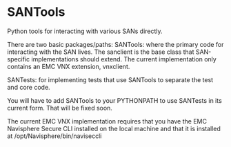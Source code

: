 SANTools
========

Python tools for interacting with various SANs directly.

There are two basic packages/paths:
SANTools: where the primary code for interacting with the SAN lives.
The sanclient is the base class that SAN-specific implementations should extend.
The current implementation only contains an EMC VNX extension, vnxclient.

SANTests: for implementing tests that use SANTools to separate the test and core code.

You will have to add SANTools to your PYTHONPATH to use SANTests in its current form. That will be fixed soon.

The current EMC VNX implementation requires that you have the EMC Navisphere Secure CLI installed on the local machine
and that it is installed at /opt/Navisphere/bin/naviseccli
